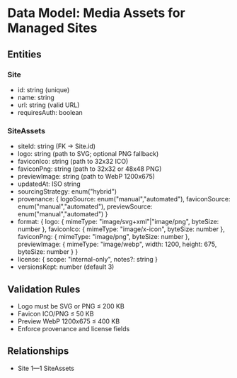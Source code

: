 # Data Model: Media Assets for Managed Sites

## Entities

### Site
- id: string (unique)
- name: string
- url: string (valid URL)
- requiresAuth: boolean

### SiteAssets
- siteId: string (FK → Site.id)
- logo: string (path to SVG; optional PNG fallback)
- faviconIco: string (path to 32x32 ICO)
- faviconPng: string (path to 32x32 or 48x48 PNG)
- previewImage: string (path to WebP 1200x675)
- updatedAt: ISO string
- sourcingStrategy: enum("hybrid")
- provenance: { logoSource: enum("manual","automated"), faviconSource: enum("manual","automated"), previewSource: enum("manual","automated") }
- format: { logo: { mimeType: "image/svg+xml"|"image/png", byteSize: number }, faviconIco: { mimeType: "image/x-icon", byteSize: number }, faviconPng: { mimeType: "image/png", byteSize: number }, previewImage: { mimeType: "image/webp", width: 1200, height: 675, byteSize: number } }
- license: { scope: "internal-only", notes?: string }
- versionsKept: number (default 3)

## Validation Rules
- Logo must be SVG or PNG ≤ 200 KB
- Favicon ICO/PNG ≤ 50 KB
- Preview WebP 1200x675 ≤ 400 KB
- Enforce provenance and license fields

## Relationships
- Site 1—1 SiteAssets

